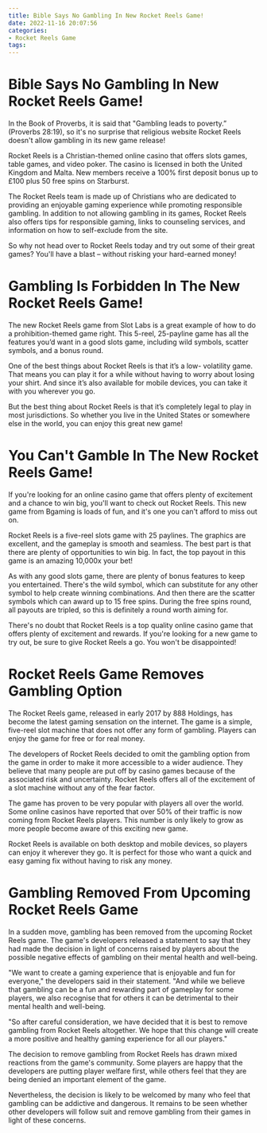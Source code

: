 ```yaml
---
title: Bible Says No Gambling In New Rocket Reels Game!
date: 2022-11-16 20:07:56
categories:
- Rocket Reels Game
tags:
---
```



#  Bible Says No Gambling In New Rocket Reels Game!

In the Book of Proverbs, it is said that "Gambling leads to poverty.” (Proverbs 28:19), so it's no surprise that religious website Rocket Reels doesn't allow gambling in its new game release!

Rocket Reels is a Christian-themed online casino that offers slots games, table games, and video poker. The casino is licensed in both the United Kingdom and Malta. New members receive a 100% first deposit bonus up to £100 plus 50 free spins on Starburst.

The Rocket Reels team is made up of Christians who are dedicated to providing an enjoyable gaming experience while promoting responsible gambling. In addition to not allowing gambling in its games, Rocket Reels also offers tips for responsible gaming, links to counseling services, and information on how to self-exclude from the site.

So why not head over to Rocket Reels today and try out some of their great games? You'll have a blast – without risking your hard-earned money!

#  Gambling Is Forbidden In The New Rocket Reels Game!

The new Rocket Reels game from Slot Labs is a great example of how to do a prohibition-themed game right. This 5-reel, 25-payline game has all the features you’d want in a good slots game, including wild symbols, scatter symbols, and a bonus round.

One of the best things about Rocket Reels is that it’s a low- volatility game. That means you can play it for a while without having to worry about losing your shirt. And since it’s also available for mobile devices, you can take it with you wherever you go.

But the best thing about Rocket Reels is that it’s completely legal to play in most jurisdictions. So whether you live in the United States or somewhere else in the world, you can enjoy this great new game!

#  You Can't Gamble In The New Rocket Reels Game!

If you're looking for an online casino game that offers plenty of excitement and a chance to win big, you'll want to check out Rocket Reels. This new game from Bgaming is loads of fun, and it's one you can't afford to miss out on.

Rocket Reels is a five-reel slots game with 25 paylines. The graphics are excellent, and the gameplay is smooth and seamless. The best part is that there are plenty of opportunities to win big. In fact, the top payout in this game is an amazing 10,000x your bet!

As with any good slots game, there are plenty of bonus features to keep you entertained. There's the wild symbol, which can substitute for any other symbol to help create winning combinations. And then there are the scatter symbols which can award up to 15 free spins. During the free spins round, all payouts are tripled, so this is definitely a round worth aiming for.

There's no doubt that Rocket Reels is a top quality online casino game that offers plenty of excitement and rewards. If you're looking for a new game to try out, be sure to give Rocket Reels a go. You won't be disappointed!

#  Rocket Reels Game Removes Gambling Option

The Rocket Reels game, released in early 2017 by 888 Holdings, has become the latest gaming sensation on the internet. The game is a simple, five-reel slot machine that does not offer any form of gambling. Players can enjoy the game for free or for real money.

The developers of Rocket Reels decided to omit the gambling option from the game in order to make it more accessible to a wider audience. They believe that many people are put off by casino games because of the associated risk and uncertainty. Rocket Reels offers all of the excitement of a slot machine without any of the fear factor.

The game has proven to be very popular with players all over the world. Some online casinos have reported that over 50% of their traffic is now coming from Rocket Reels players. This number is only likely to grow as more people become aware of this exciting new game.

Rocket Reels is available on both desktop and mobile devices, so players can enjoy it wherever they go. It is perfect for those who want a quick and easy gaming fix without having to risk any money.

#  Gambling Removed From Upcoming Rocket Reels Game

In a sudden move, gambling has been removed from the upcoming Rocket Reels game. The game's developers released a statement to say that they had made the decision in light of concerns raised by players about the possible negative effects of gambling on their mental health and well-being.

"We want to create a gaming experience that is enjoyable and fun for everyone," the developers said in their statement. "And while we believe that gambling can be a fun and rewarding part of gameplay for some players, we also recognise that for others it can be detrimental to their mental health and well-being.

"So after careful consideration, we have decided that it is best to remove gambling from Rocket Reels altogether. We hope that this change will create a more positive and healthy gaming experience for all our players."

The decision to remove gambling from Rocket Reels has drawn mixed reactions from the game's community. Some players are happy that the developers are putting player welfare first, while others feel that they are being denied an important element of the game.

Nevertheless, the decision is likely to be welcomed by many who feel that gambling can be addictive and dangerous. It remains to be seen whether other developers will follow suit and remove gambling from their games in light of these concerns.